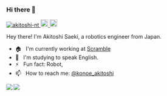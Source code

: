 ### Hi there 👋

<p align="left"> 
  <a href="https://github.com/akitoshi-nt/akitoshi-nt/">
    <img src="https://komarev.com/ghpvc/?username=akitoshi-nt" alt="akitoshi-nt" />
  </a>
  <a href="http://twitter.com/konoe_akitoshi">
    <img height="20" src="https://img.shields.io/twitter/follow/konoe_akitoshi?label=Twitter&logo=twitter&style=flat" />
  </a>
  <a href="https://github.com/akitoshi-nt">
    <img height="20" src="https://img.shields.io/github/followers/yutkat?label=follow&logo=github&style=flat" />
  </a>
</p>
Hey there! I'm Akitoshi Saeki, a robotics engineer from Japan.

- 🏠 &nbsp; I'm currently working at [Scramble](https://scramble-robot.org/)
- 🌱 &nbsp; I'm studying to speak English.
- ⚡️ &nbsp; Fun fact: Robot,
- 📫 &nbsp; How to reach me: [@konoe_akitoshi](https://twitter.com/konoe_akitoshi)

<a href="https://github.com/akitoshi-nt">
  <img align="left" src="https://github-readme-stats.vercel.app/api?username=aktoshi-nt&count_private=true&show_icons=true" />
</a>
<a href="https://github.com/akitoshi-nt">
  <img align="left" src="https://github-readme-stats.vercel.app/api/top-langs/?username=akitoshi-nt" />
</a>



<!--
**akitoshi-nt/akitoshi-nt** is a ✨ _special_ ✨ repository because its `README.md` (this file) appears on your GitHub profile.

Here are some ideas to get you started:

- 🔭 I’m currently working on ...
- 🌱 I’m currently learning ...
- 👯 I’m looking to collaborate on ...
- 🤔 I’m looking for help with ...
- 💬 Ask me about ...
- 📫 How to reach me: ...
- 😄 Pronouns: ...
- ⚡ Fun fact: ...
-->
